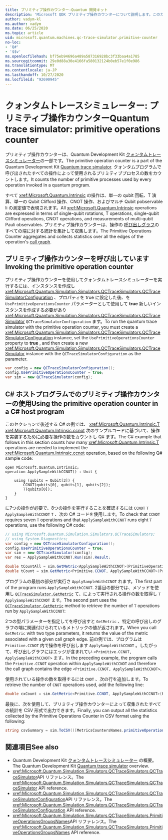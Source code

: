 ```yaml
---
title: プリミティブ操作カウンター-Quantum 開発キット
description: 'Microsoft QDK プリミティブ操作カウンターについて説明します。このカウンターは、クォンタムトレースシミュレーターを使用して、プログラム内の操作によって使用されるプリミティブプロセスを追跡し Q# ます。'
author: vadym-kl
ms.author: vadym
ms.date: 06/25/2020
ms.topic: article
uid: microsoft.quantum.machines.qc-trace-simulator.primitive-counter
no-loc:
- 'Q#'
- '$$v'
ms.openlocfilehash: bf75eb94696a489a587316928bc3f33baa4a1785
ms.sourcegitcommit: 29e0d88a30e4166fa580132124b0eb57e1f0e986
ms.translationtype: MT
ms.contentlocale: ja-JP
ms.lasthandoff: 10/27/2020
ms.locfileid: "92690945"
---
```

# <a name="quantum-trace-simulator-primitive-operations-counter"></a><span data-ttu-id="8e645-103">クォンタムトレースシミュレーター: プリミティブ操作カウンター</span><span class="sxs-lookup"><span data-stu-id="8e645-103">Quantum trace simulator: primitive operations counter</span></span>

<span data-ttu-id="8e645-104">プリミティブ操作カウンターは、Quantum Development Kit [クォンタムトレースシミュレーター](xref:microsoft.quantum.machines.qc-trace-simulator.intro)の一部です。</span><span class="sxs-lookup"><span data-stu-id="8e645-104">The primitive operation counter is a part of the Quantum Development Kit [Quantum trace simulator](xref:microsoft.quantum.machines.qc-trace-simulator.intro).</span></span> <span data-ttu-id="8e645-105">クォンタムプログラムで呼び出されたすべての操作によって使用されるプリミティブプロセスの数をカウントします。</span><span class="sxs-lookup"><span data-stu-id="8e645-105">It counts the number of primitive processes used by every operation invoked in a quantum program.</span></span> 

<span data-ttu-id="8e645-106">すべて <xref:Microsoft.Quantum.Intrinsic> の操作は、単一の qubit 回転、T 演算、単一の Qubit Clifford 操作、CNOT 操作、およびマルチ Qubit pobservable li の測定値で表現されます。</span><span class="sxs-lookup"><span data-stu-id="8e645-106">All <xref:Microsoft.Quantum.Intrinsic> operations are expressed in terms of single-qubit rotations, T operations, single-qubit Clifford operations, CNOT operations, and measurements of multi-qubit Pauli observables.</span></span> <span data-ttu-id="8e645-107">プリミティブ操作カウンターは、操作の [呼び出しグラフ](https://en.wikipedia.org/wiki/Call_graph)のすべての端に対する統計を集計して収集します。</span><span class="sxs-lookup"><span data-stu-id="8e645-107">The Primitive Operations Counter aggregates and collects statistics over all the edges of the operation's [call graph](https://en.wikipedia.org/wiki/Call_graph).</span></span>

## <a name="invoking-the-primitive-operation-counter"></a><span data-ttu-id="8e645-108">プリミティブ操作カウンターを呼び出しています</span><span class="sxs-lookup"><span data-stu-id="8e645-108">Invoking the primitive operation counter</span></span>

<span data-ttu-id="8e645-109">プリミティブ操作カウンターを使用してクォンタムトレースシミュレーターを実行するには、インスタンスを作成し <xref:Microsoft.Quantum.Simulation.Simulators.QCTraceSimulators.QCTraceSimulatorConfiguration> 、プロパティを true に設定した後、を `UsePrimitiveOperationsCounter` パラメーターとして使用して **true** 新しいインスタンスを作成する必要があり <xref:Microsoft.Quantum.Simulation.Simulators.QCTraceSimulators.QCTraceSimulator> `QCTraceSimulatorConfiguration` ます。</span><span class="sxs-lookup"><span data-stu-id="8e645-109">To run the quantum trace simulator with the primitive operation counter, you must create a <xref:Microsoft.Quantum.Simulation.Simulators.QCTraceSimulators.QCTraceSimulatorConfiguration> instance, set the `UsePrimitiveOperationsCounter` property to **true** , and then create a new <xref:Microsoft.Quantum.Simulation.Simulators.QCTraceSimulators.QCTraceSimulator> instance with the `QCTraceSimulatorConfiguration` as the parameter.</span></span>

```csharp
var config = new QCTraceSimulatorConfiguration();
config.UsePrimitiveOperationsCounter = true;
var sim = new QCTraceSimulator(config);
```

## <a name="using-the-primitive-operation-counter-in-a-c-host-program"></a><span data-ttu-id="8e645-110">C# ホストプログラムでのプリミティブ操作カウンターの使用</span><span class="sxs-lookup"><span data-stu-id="8e645-110">Using the primitive operation counter in a C# host program</span></span>

<span data-ttu-id="8e645-111">このセクションで後述する C# の例では、 <xref:Microsoft.Quantum.Intrinsic.T> <xref:Microsoft.Quantum.Intrinsic.ccnot> 次のサンプルコードに基づいて、操作を実装するために必要な操作の数をカウントし Q# ます。</span><span class="sxs-lookup"><span data-stu-id="8e645-111">The C# example that follows in this section counts how many <xref:Microsoft.Quantum.Intrinsic.T> operations are needed to implement the <xref:Microsoft.Quantum.Intrinsic.ccnot> operation, based on the following Q# sample code:</span></span>

```qsharp
open Microsoft.Quantum.Intrinsic;
operation ApplySampleWithCCNOT() : Unit {

    using (qubits = Qubit[3]) {
        CCNOT(qubits[0], qubits[1], qubits[2]);
        T(qubits[0]);
    }
}
```

<span data-ttu-id="8e645-112">に7つの操作が必要で、8つの操作を実行することを確認するには `CCNOT` `T` `ApplySampleWithCCNOT` `T` 、次の C# コードを使用します。</span><span class="sxs-lookup"><span data-stu-id="8e645-112">To check that `CCNOT` requires seven `T` operations and that `ApplySampleWithCCNOT` runs eight `T` operations, use the following C# code:</span></span>

```csharp 
// using Microsoft.Quantum.Simulation.Simulators.QCTraceSimulators;
// using System.Diagnostics;
var config = new QCTraceSimulatorConfiguration();
config.UsePrimitiveOperationsCounter = true;
var sim = new QCTraceSimulator(config);
var res = ApplySampleWithCCNOT.Run(sim).Result;

double tCountAll = sim.GetMetric<ApplySampleWithCCNOT>(PrimitiveOperationsGroupsNames.T);
double tCount = sim.GetMetric<Primitive.CCNOT, ApplySampleWithCCNOT>(PrimitiveOperationsGroupsNames.T);
```

<span data-ttu-id="8e645-113">プログラムの最初の部分が実行さ `ApplySampleWithCCNOT` れます。</span><span class="sxs-lookup"><span data-stu-id="8e645-113">The first part of the program runs `ApplySampleWithCCNOT`.</span></span> <span data-ttu-id="8e645-114">2番目の部分では、メソッドを使用し [`QCTraceSimulator.GetMetric`](https://docs.microsoft.com/dotnet/api/microsoft.quantum.simulation.simulators.qctracesimulators.qctracesimulator.getmetric) て、によって実行される操作の数を取得し `T` `ApplySampleWithCCNOT` ます。</span><span class="sxs-lookup"><span data-stu-id="8e645-114">The second part uses the [`QCTraceSimulator.GetMetric`](https://docs.microsoft.com/dotnet/api/microsoft.quantum.simulation.simulators.qctracesimulators.qctracesimulator.getmetric) method to retrieve the number of `T` operations run by `ApplySampleWithCCNOT`:</span></span> 

<span data-ttu-id="8e645-115">2つの型パラメーターを指定してを呼び出すと `GetMetric` 、特定の呼び出しのグラフの端に関連付けられているメトリックの値が返されます。</span><span class="sxs-lookup"><span data-stu-id="8e645-115">When you call `GetMetric` with two type parameters, it returns the value of the metric associated with a given call graph edge.</span></span> <span data-ttu-id="8e645-116">前の例では、プログラムは `Primitive.CCNOT` 内で操作を呼び出します `ApplySampleWithCCNOT` 。したがって、呼び出しグラフにはエッジが含まれてい `<Primitive.CCNOT, ApplySampleWithCCNOT>` ます。</span><span class="sxs-lookup"><span data-stu-id="8e645-116">In the preceding example, the program calls the `Primitive.CCNOT` operation  within `ApplySampleWithCCNOT` and therefore the call graph contains the edge `<Primitive.CCNOT, ApplySampleWithCCNOT>`.</span></span> 

<span data-ttu-id="8e645-117">使用されている操作の数を取得するには `CNOT` 、次の行を追加します。</span><span class="sxs-lookup"><span data-stu-id="8e645-117">To retrieve the number of `CNOT` operations used, add the following line:</span></span>
```csharp
double cxCount = sim.GetMetric<Primitive.CCNOT, ApplySampleWithCCNOT>(PrimitiveOperationsGroupsNames.CX);
```

<span data-ttu-id="8e645-118">最後に、次を使用して、プリミティブ操作カウンターによって収集されたすべての統計を CSV 形式で出力できます。</span><span class="sxs-lookup"><span data-stu-id="8e645-118">Finally, you can output all the statistics collected by the Primitive Operations Counter in CSV format using the following:</span></span>
```csharp
string csvSummary = sim.ToCSV()[MetricsCountersNames.primitiveOperationsCounter];
```

## <a name="see-also"></a><span data-ttu-id="8e645-119">関連項目</span><span class="sxs-lookup"><span data-stu-id="8e645-119">See also</span></span>

- <span data-ttu-id="8e645-120">Quantum Development Kit [クォンタムトレースシミュレーター](xref:microsoft.quantum.machines.qc-trace-simulator.intro) の概要。</span><span class="sxs-lookup"><span data-stu-id="8e645-120">The Quantum Development Kit [Quantum trace simulator](xref:microsoft.quantum.machines.qc-trace-simulator.intro) overview.</span></span>
- <span data-ttu-id="8e645-121"><xref:Microsoft.Quantum.Simulation.Simulators.QCTraceSimulators.QCTraceSimulator>API リファレンス。</span><span class="sxs-lookup"><span data-stu-id="8e645-121">The <xref:Microsoft.Quantum.Simulation.Simulators.QCTraceSimulators.QCTraceSimulator> API reference.</span></span>
- <span data-ttu-id="8e645-122"><xref:Microsoft.Quantum.Simulation.Simulators.QCTraceSimulators.QCTraceSimulatorConfiguration>API リファレンス。</span><span class="sxs-lookup"><span data-stu-id="8e645-122">The <xref:Microsoft.Quantum.Simulation.Simulators.QCTraceSimulators.QCTraceSimulatorConfiguration> API reference.</span></span>
- <span data-ttu-id="8e645-123"><xref:Microsoft.Quantum.Simulation.Simulators.QCTraceSimulators.PrimitiveOperationsGroupsNames>API リファレンス。</span><span class="sxs-lookup"><span data-stu-id="8e645-123">The <xref:Microsoft.Quantum.Simulation.Simulators.QCTraceSimulators.PrimitiveOperationsGroupsNames> API reference.</span></span>